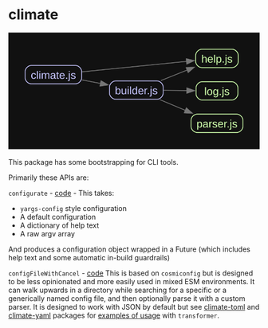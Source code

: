 # climate

![dependencies via madge](./graph.svg)

This package has some bootstrapping for CLI tools.

Primarily these APIs are:

`configurate` - [code](https://github.com/brekk/monoculture/blob/main/packages/climate/src/builder.js#L24) -
 This takes:
 - `yargs-config` style configuration
 - A default configuration
 - A dictionary of help text
 - A raw argv array

And produces a configuration object wrapped in a Future (which includes help text and some automatic in-build guardrails)

`configFileWithCancel` - [code](https://github.com/brekk/monoculture/blob/main/packages/climate/src/builder.js#L68)
This is based on `cosmiconfig` but is designed to be less opinionated and more easily used in mixed ESM environments. It can walk upwards in a directory while searching for a specific or a generically named config file, and then optionally parse it with a custom parser. It is designed to work with JSON by default but see [climate-toml](https://github.com/brekk/monoculture/tree/main/packages/climate-toml) and [climate-yaml](https://github.com/brekk/monoculture/tree/main/packages/climate-yaml) packages for [examples of usage](https://github.com/brekk/monoculture/blob/main/packages/climate-toml/src/index.spec.js) with `transformer`. 

